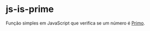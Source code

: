 js-is-prime
===========

Função simples em JavaScript que verifica se um número é [Primo](https://pt.wikipedia.org/wiki/N%C3%BAmero_primo).
